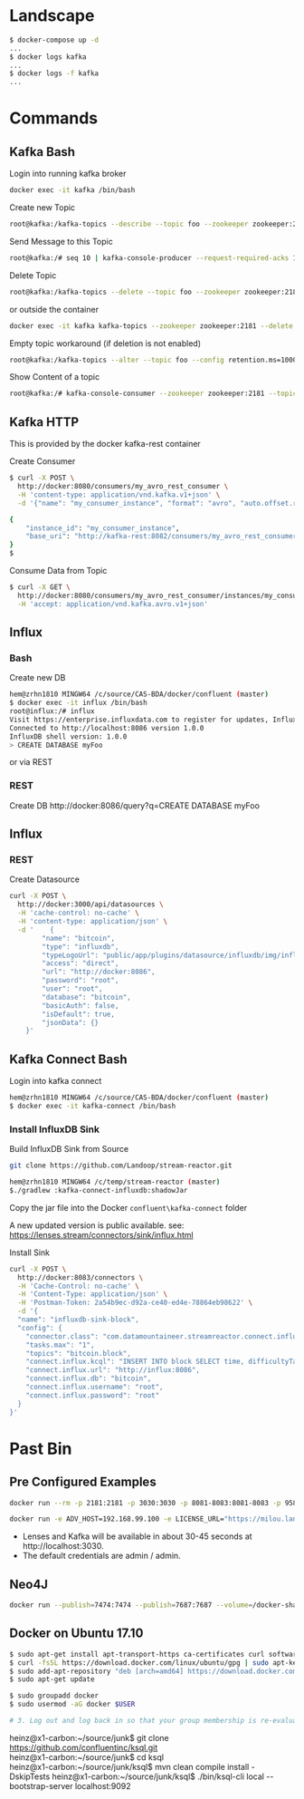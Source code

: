 
# Landscape
```bash
$ docker-compose up -d
...
$ docker logs kafka
...
$ docker logs -f kafka
...
```


# Commands
## Kafka Bash

Login into running kafka broker
```bash
docker exec -it kafka /bin/bash
```

Create new Topic
```bash
root@kafka:/kafka-topics --describe --topic foo --zookeeper zookeeper:2181
```
Send Message to this Topic
```bash
root@kafka:/# seq 10 | kafka-console-producer --request-required-acks 1 --broker-list zookeeper:2181 --topic foo && echo 'Produced 10 messages.'
```

Delete Topic
```bash
root@kafka:/kafka-topics --delete --topic foo --zookeeper zookeeper:2181
```
or outside the container
```bash
docker exec -it kafka kafka-topics --zookeeper zookeeper:2181 --delete --topic bitcoin.block
```

Empty topic workaround (if deletion is not enabled)
```bash
root@kafka:/kafka-topics --alter --topic foo --config retention.ms=1000 --zookeeper zookeeper:2181
```

Show Content of a topic
```bash
root@kafka:/# kafka-console-consumer --zookeeper zookeeper:2181 --topic bitcoin.exchange.gdax --from-beginning
```


## Kafka HTTP
This is provided by the docker kafka-rest container


Create Consumer
```bash
$ curl -X POST \
  http://docker:8080/consumers/my_avro_rest_consumer \
  -H 'content-type: application/vnd.kafka.v1+json' \
  -d '{"name": "my_consumer_instance", "format": "avro", "auto.offset.reset": "smallest"}'

{
    "instance_id": "my_consumer_instance",
    "base_uri": "http://kafka-rest:8082/consumers/my_avro_rest_consumer/instances/my_consumer_instance"
}
$
```

Consume Data from Topic
```bash
$ curl -X GET \
  http://docker:8080/consumers/my_avro_rest_consumer/instances/my_consumer_instance/topics/foo \
  -H 'accept: application/vnd.kafka.avro.v1+json'
```



## Influx
### Bash
Create new DB
```bash
hem@zrhn1810 MINGW64 /c/source/CAS-BDA/docker/confluent (master)
$ docker exec -it influx /bin/bash
root@influx:/# influx
Visit https://enterprise.influxdata.com to register for updates, InfluxDB server management, and monitoring.
Connected to http://localhost:8086 version 1.0.0
InfluxDB shell version: 1.0.0
> CREATE DATABASE myFoo
```
or via REST
### REST

Create DB
http://docker:8086/query?q=CREATE DATABASE myFoo


## Influx
### REST
Create Datasource
```bash
curl -X POST \
  http://docker:3000/api/datasources \
  -H 'cache-control: no-cache' \
  -H 'content-type: application/json' \
  -d '    {
        "name": "bitcoin",
        "type": "influxdb",
        "typeLogoUrl": "public/app/plugins/datasource/influxdb/img/influxdb_logo.svg",
        "access": "direct",
        "url": "http://docker:8086",
        "password": "root",
        "user": "root",
        "database": "bitcoin",
        "basicAuth": false,
        "isDefault": true,
        "jsonData": {}
    }' 
```



## Kafka Connect Bash
Login into kafka connect
```bash
hem@zrhn1810 MINGW64 /c/source/CAS-BDA/docker/confluent (master)
$ docker exec -it kafka-connect /bin/bash
```

### Install InfluxDB Sink
Build InfluxDB Sink from Source
```bash
git clone https://github.com/Landoop/stream-reactor.git

hem@zrhn1810 MINGW64 /c/temp/stream-reactor (master)
$./gradlew :kafka-connect-influxdb:shadowJar
```
Copy the jar file into the Docker `confluent\kafka-connect` folder

A new updated version is public available. see: https://lenses.stream/connectors/sink/influx.html


Install Sink
```bash
curl -X POST \
  http://docker:8083/connectors \
  -H 'Cache-Control: no-cache' \
  -H 'Content-Type: application/json' \
  -H 'Postman-Token: 2a54b9ec-d92a-ce40-ed4e-78864eb98622' \
  -d '{
  "name": "influxdb-sink-block",
  "config": {
    "connector.class": "com.datamountaineer.streamreactor.connect.influx.InfluxSinkConnector",
    "tasks.max": "1",
    "topics": "bitcoin.block",
    "connect.influx.kcql": "INSERT INTO block SELECT time, difficultyTarget, version, blockNo, blockHash FROM bitcoin.block WITHTIMESTAMP time WITHTAG (difficultyTarget)",
	"connect.influx.url": "http://influx:8086",
	"connect.influx.db": "bitcoin",
	"connect.influx.username": "root",
	"connect.influx.password": "root"
  }
}'
```



# Past Bin
## Pre Configured Examples

```bash
docker run --rm -p 2181:2181 -p 3030:3030 -p 8081-8083:8081-8083 -p 9581-9585:9581-9585 -p 9092:9092 -e ADV_HOST=192.168.99.100  landoop/fast-data-dev:latest
```
```bash
docker run -e ADV_HOST=192.168.99.100 -e LICENSE_URL="https://milou.landoop.com/download/lensesdl/?id=2b698b12-...." -e SAMPLEDATA=0 --rm -p 3030:3030 -p 9092:9092 -p 2181:2181 -p 8081:8081 -p 9581:9581 -p 9582:9582 -p 9584:9584 -p 9585:9585 landoop/kafka-lenses-dev
```
- Lenses and Kafka will be available in about 30-45 seconds at http://localhost:3030. 
- The default credentials are admin / admin. 

## Neo4J
```bash
docker run --publish=7474:7474 --publish=7687:7687 --volume=/docker-share/neo4j/data:/data --volume=/docker-share/neo4j/logs:/logs neo4j:3.0
```

## Docker on Ubuntu 17.10
```bash
$ sudo apt-get install apt-transport-https ca-certificates curl software-properties-common
$ curl -fsSL https://download.docker.com/linux/ubuntu/gpg | sudo apt-key add -
$ sudo add-apt-repository "deb [arch=amd64] https://download.docker.com/linux/ubuntu zesty stable"
$ sudo apt-get update

$ sudo groupadd docker
$ sudo usermod -aG docker $USER

# 3. Log out and log back in so that your group membership is re-evaluated.
```


heinz@x1-carbon:~/source/junk$ git clone https://github.com/confluentinc/ksql.git  
heinz@x1-carbon:~/source/junk$ cd ksql  
heinz@x1-carbon:~/source/junk/ksql$ mvn clean compile install -DskipTests
heinz@x1-carbon:~/source/junk/ksql$ ./bin/ksql-cli local --bootstrap-server localhost:9092


